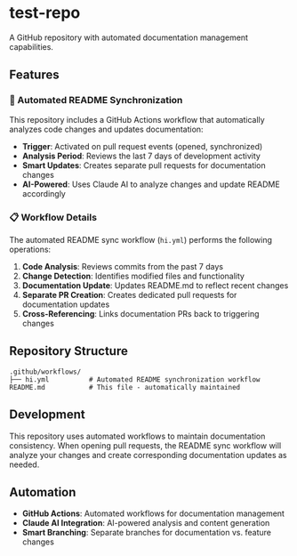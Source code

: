 # test-repo

A GitHub repository with automated documentation management capabilities.

## Features

### 🤖 Automated README Synchronization
This repository includes a GitHub Actions workflow that automatically analyzes code changes and updates documentation:

- **Trigger**: Activated on pull request events (opened, synchronized)
- **Analysis Period**: Reviews the last 7 days of development activity
- **Smart Updates**: Creates separate pull requests for documentation changes
- **AI-Powered**: Uses Claude AI to analyze changes and update README accordingly

### 📋 Workflow Details

The automated README sync workflow (`hi.yml`) performs the following operations:

1. **Code Analysis**: Reviews commits from the past 7 days
2. **Change Detection**: Identifies modified files and functionality
3. **Documentation Update**: Updates README.md to reflect recent changes
4. **Separate PR Creation**: Creates dedicated pull requests for documentation updates
5. **Cross-Referencing**: Links documentation PRs back to triggering changes

## Repository Structure

```
.github/workflows/
├── hi.yml          # Automated README synchronization workflow
README.md           # This file - automatically maintained
```

## Development

This repository uses automated workflows to maintain documentation consistency. When opening pull requests, the README sync workflow will analyze your changes and create corresponding documentation updates as needed.

## Automation

- **GitHub Actions**: Automated workflows for documentation management
- **Claude AI Integration**: AI-powered analysis and content generation
- **Smart Branching**: Separate branches for documentation vs. feature changes